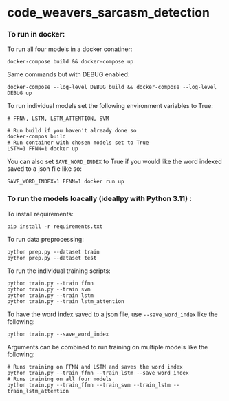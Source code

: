 # code_weavers_sarcasm_detection

### To run in docker:

To run all four models in a docker conatiner:

    docker-compose build && docker-compose up

Same commands but with DEBUG enabled:

    docker-compose --log-level DEBUG build && docker-compose --log-level DEBUG up

To run individual models set the following environment variables to True:


    # FFNN, LSTM, LSTM_ATTENTION, SVM

    # Run build if you haven't already done so
    docker-compos build
    # Run container with chosen models set to True
    LSTM=1 FFNN=1 docker up


You can also set `SAVE_WORD_INDEX` to True if you would like the word indexed saved to a json file like so:

    SAVE_WORD_INDEX=1 FFNN=1 docker run up



### To run the models loacally (ideallpy with Python 3.11) :

To install requirements:

    pip install -r requirements.txt

To run data preprocessing:

    python prep.py --dataset train
    python prep.py --dataset test

To run the individual training scripts:

    python train.py --train ffnn
    python train.py --train svm
    python train.py --train lstm
    python train.py --train lstm_attention

To have the word index saved to a json file, use `--save_word_index` like the following:

    python train.py --save_word_index

Arguments can be combined to run training on multiple models like the following:

    # Runs training on FFNN and LSTM and saves the word index
    python train.py --train_ffnn --train_lstm --save_word_index
    # Runs training on all four models
    python train.py --train_ffnn --train_svm --train_lstm --train_lstm_attention

